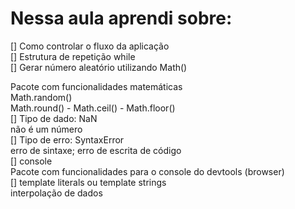 <h1>Nessa aula aprendi sobre:</h1>
[] Como controlar o fluxo da aplicação<br>
[] Estrutura de repetição while<br>
[] Gerar número aleatório utilizando Math()<br>

Pacote com funcionalidades matemáticas<br>
Math.random()<br>
Math.round() - Math.ceil() - Math.floor()<br>
[] Tipo de dado: NaN<br>
não é um número<br>
[] Tipo de erro: SyntaxError<br>
erro de sintaxe; erro de escrita de código<br>
[] console<br>
Pacote com funcionalidades para o console do devtools (browser)<br>
[] template literals ou template strings<br>
interpolação de dados<br>
